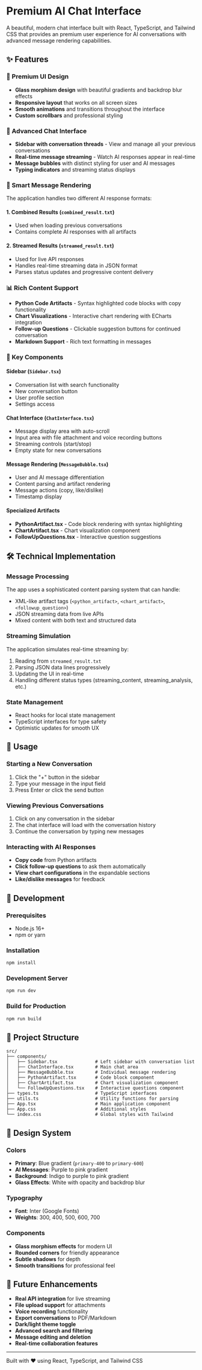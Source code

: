 # Premium AI Chat Interface

A beautiful, modern chat interface built with React, TypeScript, and Tailwind CSS that provides an premium user experience for AI conversations with advanced message rendering capabilities.

## ✨ Features

### 🎨 Premium UI Design
- **Glass morphism design** with beautiful gradients and backdrop blur effects
- **Responsive layout** that works on all screen sizes
- **Smooth animations** and transitions throughout the interface
- **Custom scrollbars** and professional styling

### 💬 Advanced Chat Interface
- **Sidebar with conversation threads** - View and manage all your previous conversations
- **Real-time message streaming** - Watch AI responses appear in real-time
- **Message bubbles** with distinct styling for user and AI messages
- **Typing indicators** and streaming status displays

### 🔧 Smart Message Rendering
The application handles two different AI response formats:

#### 1. Combined Results (`combined_result.txt`)
- Used when loading previous conversations
- Contains complete AI responses with all artifacts

#### 2. Streamed Results (`streamed_result.txt`)
- Used for live API responses
- Handles real-time streaming data in JSON format
- Parses status updates and progressive content delivery

### 📊 Rich Content Support
- **Python Code Artifacts** - Syntax highlighted code blocks with copy functionality
- **Chart Visualizations** - Interactive chart rendering with ECharts integration
- **Follow-up Questions** - Clickable suggestion buttons for continued conversation
- **Markdown Support** - Rich text formatting in messages

### 🚀 Key Components

#### Sidebar (`Sidebar.tsx`)
- Conversation list with search functionality
- New conversation button
- User profile section
- Settings access

#### Chat Interface (`ChatInterface.tsx`)
- Message display area with auto-scroll
- Input area with file attachment and voice recording buttons
- Streaming controls (start/stop)
- Empty state for new conversations

#### Message Rendering (`MessageBubble.tsx`)
- User and AI message differentiation
- Content parsing and artifact rendering
- Message actions (copy, like/dislike)
- Timestamp display

#### Specialized Artifacts
- **PythonArtifact.tsx** - Code block rendering with syntax highlighting
- **ChartArtifact.tsx** - Chart visualization component
- **FollowUpQuestions.tsx** - Interactive question suggestions

## 🛠 Technical Implementation

### Message Processing
The app uses a sophisticated content parsing system that can handle:
- XML-like artifact tags (`<python_artifact>`, `<chart_artifact>`, `<followup_question>`)
- JSON streaming data from live APIs
- Mixed content with both text and structured data

### Streaming Simulation
The application simulates real-time streaming by:
1. Reading from `streamed_result.txt` 
2. Parsing JSON data lines progressively
3. Updating the UI in real-time
4. Handling different status types (streaming_content, streaming_analysis, etc.)

### State Management
- React hooks for local state management
- TypeScript interfaces for type safety
- Optimistic updates for smooth UX

## 🎯 Usage

### Starting a New Conversation
1. Click the "+" button in the sidebar
2. Type your message in the input field
3. Press Enter or click the send button

### Viewing Previous Conversations
1. Click on any conversation in the sidebar
2. The chat interface will load with the conversation history
3. Continue the conversation by typing new messages

### Interacting with AI Responses
- **Copy code** from Python artifacts
- **Click follow-up questions** to ask them automatically
- **View chart configurations** in the expandable sections
- **Like/dislike messages** for feedback

## 🚀 Development

### Prerequisites
- Node.js 16+ 
- npm or yarn

### Installation
```bash
npm install
```

### Development Server
```bash
npm run dev
```

### Build for Production
```bash
npm run build
```

## 📁 Project Structure

```
src/
├── components/
│   ├── Sidebar.tsx              # Left sidebar with conversation list
│   ├── ChatInterface.tsx        # Main chat area
│   ├── MessageBubble.tsx        # Individual message rendering
│   ├── PythonArtifact.tsx       # Code block component
│   ├── ChartArtifact.tsx        # Chart visualization component
│   └── FollowUpQuestions.tsx    # Interactive questions component
├── types.ts                     # TypeScript interfaces
├── utils.ts                     # Utility functions for parsing
├── App.tsx                      # Main application component
├── App.css                      # Additional styles
└── index.css                    # Global styles with Tailwind
```

## 🎨 Design System

### Colors
- **Primary**: Blue gradient (`primary-400` to `primary-600`)
- **AI Messages**: Purple to pink gradient
- **Background**: Indigo to purple to pink gradient
- **Glass Effects**: White with opacity and backdrop blur

### Typography
- **Font**: Inter (Google Fonts)
- **Weights**: 300, 400, 500, 600, 700

### Components
- **Glass morphism effects** for modern UI
- **Rounded corners** for friendly appearance  
- **Subtle shadows** for depth
- **Smooth transitions** for professional feel

## 🔮 Future Enhancements

- **Real API integration** for live streaming
- **File upload support** for attachments
- **Voice recording** functionality
- **Export conversations** to PDF/Markdown
- **Dark/light theme toggle**
- **Advanced search and filtering**
- **Message editing and deletion**
- **Real-time collaboration features**

---

Built with ❤️ using React, TypeScript, and Tailwind CSS
